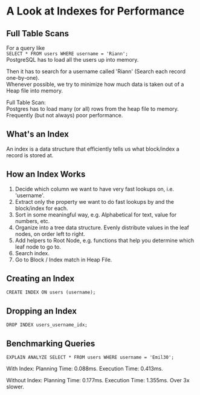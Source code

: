 # A Look at Indexes for Performance

## Full Table Scans

For a query like  
`SELECT * FROM users WHERE username = 'Riann';`  
PostgreSQL has to load all the users up into memory.  

Then it has to search for a username called 'Riann' (Search each record one-by-one).     
Whenever possible, we try to minimize how much data is taken out of a Heap file into memory.

Full Table Scan:  
Postgres has to load many (or all) rows from the heap file to memory.    
Frequently (but not always) poor performance.  

## What's an Index

An index is a data structure that efficiently tells us what block/index a record is stored at.  

## How an Index Works

1. Decide which column we want to have very fast lookups on, i.e. 'username'.
2. Extract only the property we want to do fast lookups by and the block/index for each.
3. Sort in some meaningful way, e.g. Alphabetical for text, value for numbers, etc.
4. Organize into a tree data structure. Evenly distribute values in the leaf nodes, on order left to right.
5. Add helpers to Root Node, e.g. functions that help you determine which leaf node to go to.
6. Search index.
7. Go to Block / Index match in Heap File.

## Creating an Index

```postgresql
CREATE INDEX ON users (username);
```

## Dropping an Index

```postgresql
DROP INDEX users_username_idx;
```

## Benchmarking Queries

```postgresql
EXPLAIN ANALYZE SELECT * FROM users WHERE username = 'Emil30';
```

With Index:
Planning Time: 0.088ms. Execution Time: 0.413ms.

Without Index: 
Planning Time: 0.177ms. Execution Time: 1.355ms. Over 3x slower.

